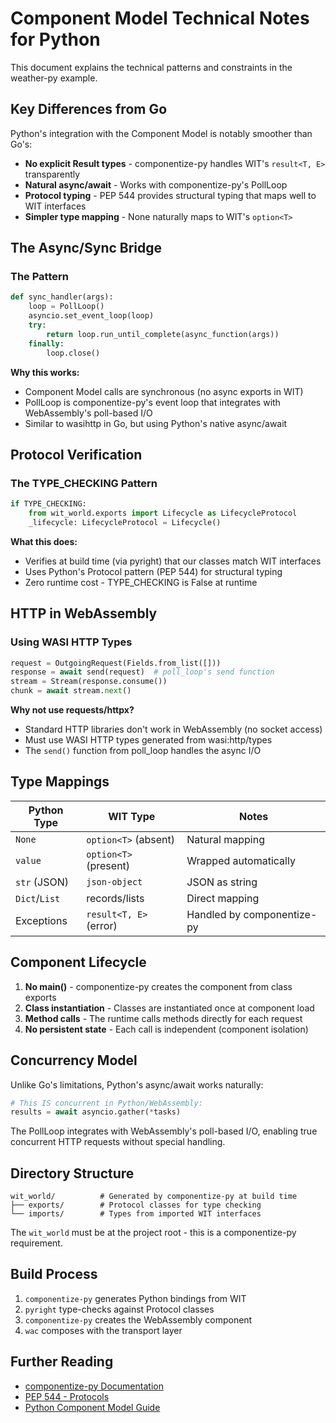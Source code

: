 # Component Model Technical Notes for Python

This document explains the technical patterns and constraints in the weather-py example.

## Key Differences from Go

Python's integration with the Component Model is notably smoother than Go's:
- **No explicit Result types** - componentize-py handles WIT's `result<T, E>` transparently
- **Natural async/await** - Works with componentize-py's PollLoop
- **Protocol typing** - PEP 544 provides structural typing that maps well to WIT interfaces
- **Simpler type mapping** - None naturally maps to WIT's `option<T>`

## The Async/Sync Bridge

### The Pattern

```python
def sync_handler(args):
    loop = PollLoop()
    asyncio.set_event_loop(loop)
    try:
        return loop.run_until_complete(async_function(args))
    finally:
        loop.close()
```

**Why this works:**
- Component Model calls are synchronous (no async exports in WIT)
- PollLoop is componentize-py's event loop that integrates with WebAssembly's poll-based I/O
- Similar to wasihttp in Go, but using Python's native async/await

## Protocol Verification

### The TYPE_CHECKING Pattern

```python
if TYPE_CHECKING:
    from wit_world.exports import Lifecycle as LifecycleProtocol
    _lifecycle: LifecycleProtocol = Lifecycle()
```

**What this does:**
- Verifies at build time (via pyright) that our classes match WIT interfaces
- Uses Python's Protocol pattern (PEP 544) for structural typing
- Zero runtime cost - TYPE_CHECKING is False at runtime

## HTTP in WebAssembly

### Using WASI HTTP Types

```python
request = OutgoingRequest(Fields.from_list([]))
response = await send(request)  # poll_loop's send function
stream = Stream(response.consume())
chunk = await stream.next()
```

**Why not use requests/httpx?**
- Standard HTTP libraries don't work in WebAssembly (no socket access)
- Must use WASI HTTP types generated from wasi:http/types
- The `send()` function from poll_loop handles the async I/O

## Type Mappings

| Python Type | WIT Type | Notes |
|------------|----------|-------|
| `None` | `option<T>` (absent) | Natural mapping |
| `value` | `option<T>` (present) | Wrapped automatically |
| `str` (JSON) | `json-object` | JSON as string |
| `Dict`/`List` | records/lists | Direct mapping |
| Exceptions | `result<T, E>` (error) | Handled by componentize-py |

## Component Lifecycle

1. **No main()** - componentize-py creates the component from class exports
2. **Class instantiation** - Classes are instantiated once at component load
3. **Method calls** - The runtime calls methods directly for each request
4. **No persistent state** - Each call is independent (component isolation)

## Concurrency Model

Unlike Go's limitations, Python's async/await works naturally:

```python
# This IS concurrent in Python/WebAssembly:
results = await asyncio.gather(*tasks)
```

The PollLoop integrates with WebAssembly's poll-based I/O, enabling true concurrent HTTP requests without special handling.

## Directory Structure

```
wit_world/          # Generated by componentize-py at build time
├── exports/        # Protocol classes for type checking
└── imports/        # Types from imported WIT interfaces
```

The `wit_world` must be at the project root - this is a componentize-py requirement.

## Build Process

1. `componentize-py` generates Python bindings from WIT
2. `pyright` type-checks against Protocol classes
3. `componentize-py` creates the WebAssembly component
4. `wac` composes with the transport layer

## Further Reading

- [componentize-py Documentation](https://github.com/bytecodealliance/componentize-py)
- [PEP 544 - Protocols](https://www.python.org/dev/peps/pep-0544/)
- [Python Component Model Guide](https://component-model.bytecodealliance.org/language-support/python.html)